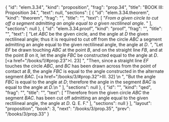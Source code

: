 {
  "id": "elem.3.34",
  "kind": "proposition",
  "frag": "prop.34",
  "title": "BOOK III: Proposition 34.",
  "text": null,
  "sections": [
    {
      "id": "elem.3.34.theorem",
      "kind": "theorem",
      "frag": "",
      "title": "",
      "text": [
        "<var>From a given circle to cut off a segment admitting an angle equal to a given rectilineal angle</var>. "
      ],
      "sections": null
    },
    {
      "id": "elem.3.34.proof",
      "kind": "proof",
      "frag": "",
      "title": "",
      "text": [
        "Let <var>ABC</var> be the given circle, and the angle at <var>D</var> the given rectilineal angle; thus it is required to cut off from the circle <var>ABC</var> a segment admitting an angle equal to the given rectilineal angle, the angle at <var>D</var>. ",
        "Let <var>EF</var> be drawn touching <var>ABC</var> at the point <var>B</var>, and on the straight line <var>FB</var>, and at the point <var>B</var> on it, let the angle <var>FBC</var> be constructed equal to the angle at <var>D</var>. [<a href=\"/books/1/#prop.23\">I. 23</a>] ",
        "Then, since a straight line <var>EF</var> touches the circle <var>ABC</var>, and <var>BC</var> has been drawn across from the point of contact at <var>B</var>, the angle <var>FBC</var> is equal to the angle constructed in the alternate segment <var>BAC</var>. [<a href=\"/books/3/#prop.32\">III. 32</a>] \n      ",
        "But the angle <var>FBC</var> is equal to the angle at <var>D</var>; therefore the angle in the segment <var>BAC</var> is equal to the angle at <var>D</var>.\n      "
      ],
      "sections": null
    },
    {
      "id": "",
      "kind": "qed",
      "frag": "",
      "title": "",
      "text": [
        "Therefore from the given circle <var>ABC</var> the segment <var>BAC</var>. has been cut off admitting an angle equal to the given rectilineal angle, the angle at <var>D</var>. Q. E. F."
      ],
      "sections": null
    }
  ],
  "layout": "proposition",
  "book": 3,
  "next": "/books/3/prop.35",
  "prev": "/books/3/prop.33"
}
